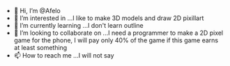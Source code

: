 - 👋 Hi, I’m @Afelo
- 👀 I’m interested in ...I like to make 3D models and draw 2D pixillart
- 🌱 I’m currently learning ...I don't learn outline
- 💞️ I’m looking to collaborate on ...I need a programmer to make a 2D pixel game for the phone, I will pay only 40% of the game if this game earns at least something
- 📫 How to reach me ...I will not say

<!---
Afelo/Afelo is a ✨ special ✨ repository because its `README.md` (this file) appears on your GitHub profile.
You can click the Preview link to take a look at your changes.
--->
